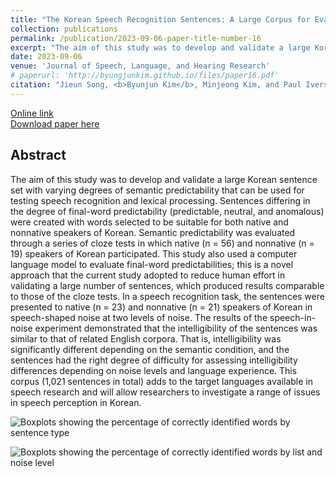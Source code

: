 ```yaml
---
title: "The Korean Speech Recognition Sentences: A Large Corpus for Evaluating Semantic Context and Language Experience in Speech Perception"
collection: publications
permalink: /publication/2023-09-06-paper-title-number-16
excerpt: "The aim of this study was to develop and validate a large Korean sentence set with varying degrees of semantic predictability that can be used for testing speech recognition and lexical processing."
date: 2023-09-06
venue: 'Journal of Speech, Language, and Hearing Research'
# paperurl: 'http://byungjunkim.github.io/files/paper16.pdf'
citation: "Jieun Song, <b>Byunjun Kim</b>, Minjeong Kim, and Paul Iverson. (2023). &quot;The Korean Speech Recognition Sentences: A Large Corpus for Evaluating Semantic Context and Language Experience in Speech Perception.&quot; <i>Journal of Speech, Language, and Hearing Research</i>. Published online."
---
```

[Online link](https://doi.org/10.1044/2023_JSLHR-23-00137)  
[Download paper here](http://byungjunkim.github.io/files/paper16.pdf)

## Abstract
The aim of this study was to develop and validate a large Korean sentence set with varying degrees of semantic predictability that can be used for testing speech recognition and lexical processing. Sentences differing in the degree of final-word predictability (predictable, neutral, and anomalous) were created with words selected to be suitable for both native and nonnative speakers of Korean. Semantic predictability was evaluated through a series of cloze tests in which native (n = 56) and nonnative (n = 19) speakers of Korean participated. This study also used a computer language model to evaluate final-word predictabilities; this is a novel approach that the current study adopted to reduce human effort in validating a large number of sentences, which produced results comparable to those of the cloze tests. In a speech recognition task, the sentences were presented to native (n = 23) and nonnative (n = 21) speakers of Korean in speech-shaped noise at two levels of noise. The results of the speech-in-noise experiment demonstrated that the intelligibility of the sentences was similar to that of related English corpora. That is, intelligibility was significantly different depending on the semantic condition, and the sentences had the right degree of difficulty for assessing intelligibility differences depending on noise levels and language experience. This corpus (1,021 sentences in total) adds to the target languages available in speech research and will allow researchers to investigate a range of issues in speech perception in Korean.

![Boxplots showing the percentage of correctly identified words by sentence type](http://byungjunkim.github.io/files/figures/paper16_fig1.png "Boxplots showing the percentage of correctly identified words by sentence type")  

![Boxplots showing the percentage of correctly identified words by list and noise level](http://byungjunkim.github.io/files/figures/paper16_fig2.png "Boxplots showing the percentage of correctly identified words by list and noise level")